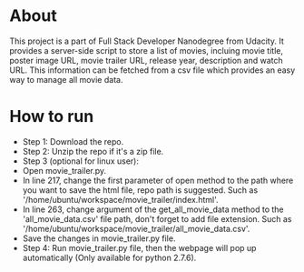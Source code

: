 # About

This project is a part of Full Stack Developer Nanodegree from Udacity.
It provides a server-side script to store a list of movies, incluing movie title, poster image URL, movie trailer URL, release year, description and watch URL.
This information can be fetched from a csv file which provides an easy way to manage all movie data.

# How to run


 * Step 1: Download the repo.
 * Step 2: Unzip the repo if it's a zip file. 
 * Step 3 (optional for linux user):  
  * Open movie_trailer.py.
  * In line 217, change the first parameter of open method to the path where you want to save the html file, repo path is suggested. Such as '/home/ubuntu/workspace/movie_trailer/index.html'.
  * In line 263, change argument of the get_all_movie_data method to the 'all_movie_data.csv' file path, don't forget to add file extension. Such as '/home/ubuntu/workspace/movie_trailer/all_movie_data.csv'.
  * Save the changes in movie_trailer.py file.
 * Step 4: Run movie_trailer.py file, then the webpage will pop up automatically (Only available for python 2.7.6).
